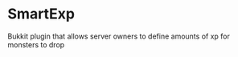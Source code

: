 SmartExp
========

Bukkit plugin that allows server owners to define amounts of xp for monsters to drop
